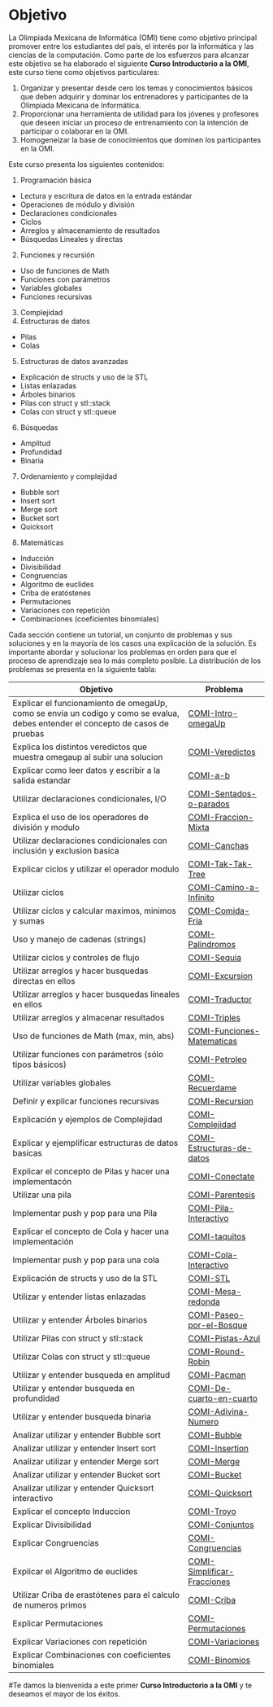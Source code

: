 Objetivo
==========================================
La Olimpiada Mexicana de Informática (OMI) tiene como objetivo principal promover entre los estudiantes
del país, el interés por la informática y las ciencias de la computación. Como parte de los
esfuerzos para alcanzar este objetivo se ha elaborado el siguiente **Curso Introductorio a la OMI**,
este curso tiene como objetivos particulares:

1. Organizar y presentar desde cero los temas y conocimientos básicos que deben adquirir y dominar los entrenadores
y participantes de la Olimpiada Mexicana de Informática.
2. Proporcionar una herramienta de utilidad para los jóvenes y profesores que deseen iniciar un proceso de entrenamiento
con la intención de participar o colaborar en la OMI.
3. Homogeneizar la base de conocimientos que dominen los participantes en la OMI.

Este curso presenta los siguientes contenidos:

1. Programación básica
 * Lectura y escritura de datos en la entrada estándar
 * Operaciones de módulo y división
 * Declaraciones condicionales
 * Ciclos
 * Arreglos y almacenamiento de resultados
 * Búsquedas Lineales y directas
2. Funciones y recursión
 * Uso de funciones de Math
 * Funciones con parámetros
 * Variables globales
 * Funciones recursivas
3. Complejidad
4. Estructuras de datos
 * Pilas
 * Colas
5. Estructuras de datos avanzadas
 * Explicación de structs y uso de la STL
 * Listas enlazadas
 * Árboles binarios
 * Pilas con struct y stl::stack
 * Colas con struct y stl::queue
6. Búsquedas
 * Amplitud
 * Profundidad
 * Binaria
7. Ordenamiento y complejidad
 * Bubble sort
 * Insert sort
 * Merge sort
 * Bucket sort
 * Quicksort
8. Matemáticas
 * Inducción
 * Divisibilidad
 * Congruencias
 * Algoritmo de euclides
 * Criba de eratóstenes
 * Permutaciones
 * Variaciones con repetición
 * Combinaciones (coeficientes binomiales)

Cada sección contiene un tutorial, un conjunto de problemas y sus soluciones y en la mayoría de los casos una explicación de la
solución. Es importante abordar y solucionar los problemas en orden para que el proceso de aprendizaje sea lo más completo  posible.
La distribución de los problemas se presenta en la siguiente tabla:

Objetivo|Problema
--------|--------
Explicar el funcionamiento de omegaUp, como se envia un codigo y como se evalua, debes entender el concepto de casos de pruebas    |    [    COMI-Intro-omegaUp    ](https://omegaup.com/arena/problem/COMI-Intro-omegaUp)
Explica los distintos veredictos que muestra omegaup al subir una solucion    |    [    COMI-Veredictos    ](https://omegaup.com/arena/problem/COMI-Veredictos)
Explicar como leer datos y escribir a  la salida estandar    |    [    COMI-a-b    ](https://omegaup.com/arena/problem/COMI-a-b)
Utilizar declaraciones condicionales, I/O    |    [    COMI-Sentados-o-parados    ](https://omegaup.com/arena/problem/COMI-Sentados-o-parados)
Explica el uso de los operadores de división y modulo    |    [    COMI-Fraccion-Mixta    ](https://omegaup.com/arena/problem/COMI-Fraccion-Mixta)
Utilizar declaraciones condicionales con inclusión y exclusion basica    |    [    COMI-Canchas    ](https://omegaup.com/arena/problem/COMI-Canchas)
Explicar ciclos y utilizar el operador modulo    |    [    COMI-Tak-Tak-Tree    ](https://omegaup.com/arena/problem/COMI-Tak-Tak-Tree)
Utilizar ciclos    |    [    COMI-Camino-a-Infinito    ](https://omegaup.com/arena/problem/COMI-Camino-a-Infinito)
Utilizar ciclos y calcular maximos, minimos y sumas    |    [    COMI-Comida-Fria    ](https://omegaup.com/arena/problem/COMI-Comida-Fria)
Uso y manejo de cadenas (strings)    |    [    COMI-Palindromos    ](https://omegaup.com/arena/problem/COMI-Palindromos)
Utilizar ciclos y controles de flujo     |    [    COMI-Sequia    ](https://omegaup.com/arena/problem/COMI-Sequia)
Utilizar arreglos y hacer busquedas directas en ellos    |    [    COMI-Excursion    ](https://omegaup.com/arena/problem/COMI-Excursion)
Utilizar arreglos y hacer busquedas lineales en ellos    |    [    COMI-Traductor    ](https://omegaup.com/arena/problem/COMI-Traductor)
Utilizar arreglos y almacenar resultados    |    [    COMI-Triples    ](https://omegaup.com/arena/problem/COMI-Triples)
Uso de funciones de Math (max, min, abs)    |    [    COMI-Funciones-Matematicas    ](https://omegaup.com/arena/problem/COMI-Funciones-Matematicas)
Utilizar funciones con parámetros (sólo tipos básicos)    |    [    COMI-Petroleo    ](https://omegaup.com/arena/problem/COMI-Petroleo)
Utilizar variables globales    |    [    COMI-Recuerdame    ](https://omegaup.com/arena/problem/COMI-Recuerdame)
Definir y explicar funciones recursivas     |    [    COMI-Recursion    ](https://omegaup.com/arena/problem/COMI-Recursion)
Explicación y ejemplos de Complejidad    |    [    COMI-Complejidad    ](https://omegaup.com/arena/problem/COMI-Complejidad)
Explicar y ejemplificar estructuras de datos basicas    |    [    COMI-Estructuras-de-datos    ](https://omegaup.com/arena/problem/COMI-Estructuras-de-datos)
Explicar el concepto de Pilas y hacer una implementacón     |    [    COMI-Conectate    ](https://omegaup.com/arena/problem/COMI-Conectate)
Utilizar una pila    |    [    COMI-Parentesis    ](https://omegaup.com/arena/problem/COMI-Parentesis)
Implementar push y pop para una Pila    |    [    COMI-Pila-Interactivo    ](https://omegaup.com/arena/problem/COMI-Pila-Interactivo)
Explicar el concepto de Cola y hacer una implementación     |    [    COMI-taquitos    ](https://omegaup.com/arena/problem/COMI-taquitos)
Implementar push y pop para una cola    |    [    COMI-Cola-Interactivo    ](https://omegaup.com/arena/problem/COMI-Cola-Interactivo)
Explicación de structs y uso de la STL    |    [    COMI-STL    ](https://omegaup.com/arena/problem/COMI-STL)
Utilizar y entender listas enlazadas    |    [    COMI-Mesa-redonda    ](https://omegaup.com/arena/problem/COMI-Mesa-redonda)
Utilizar y entender Árboles binarios    |    [    COMI-Paseo-por-el-Bosque    ](https://omegaup.com/arena/problem/COMI-Paseo-por-el-Bosque)
Utilizar Pilas con struct y stl::stack    |    [    COMI-Pistas-Azul    ](https://omegaup.com/arena/problem/COMI-Pistas-Azul)
Utilizar Colas con struct y stl::queue    |    [    COMI-Round-Robin    ](https://omegaup.com/arena/problem/COMI-Round-Robin)
Utilizar y entender busqueda en amplitud     |    [    COMI-Pacman    ](https://omegaup.com/arena/problem/COMI-Pacman)
Utilizar  y entender busqueda en profundidad    |    [    COMI-De-cuarto-en-cuarto    ](https://omegaup.com/arena/problem/COMI-De-cuarto-en-cuarto)
Utilizar y entender busqueda binaria    |    [    COMI-Adivina-Numero    ](https://omegaup.com/arena/problem/COMI-Adivina-Numero)
Analizar utilizar y entender Bubble sort     |    [    COMI-Bubble    ](https://omegaup.com/arena/problem/COMI-Bubble)
Analizar utilizar y entender Insert sort     |    [    COMI-Insertion    ](https://omegaup.com/arena/problem/COMI-Insertion)
Analizar utilizar y entender Merge sort     |    [    COMI-Merge    ](https://omegaup.com/arena/problem/COMI-Merge)
Analizar utilizar  y entender Bucket sort    |    [    COMI-Bucket    ](https://omegaup.com/arena/problem/COMI-Bucket)
Analizar utilizar y entender  Quicksort interactivo    |    [    COMI-Quicksort    ](https://omegaup.com/arena/problem/COMI-Quicksort)
Explicar el concepto Induccion    |    [    COMI-Troyo    ](https://omegaup.com/arena/problem/COMI-Troyo)
Explicar Divisibilidad    |    [    COMI-Conjuntos    ](https://omegaup.com/arena/problem/COMI-Conjuntos)
Explicar Congruencias    |    [    COMI-Congruencias    ](https://omegaup.com/arena/problem/COMI-Congruencias)
Explicar el  Algoritmo de euclides    |    [    COMI-Simplificar-Fracciones    ](https://omegaup.com/arena/problem/COMI-Simplificar-Fracciones)
Utilizar Criba de erastótenes para el calculo de numeros primos    |    [    COMI-Criba    ](https://omegaup.com/arena/problem/COMI-Criba)
Explicar Permutaciones    |    [    COMI-Permutaciones    ](https://omegaup.com/arena/problem/COMI-Permutaciones)
Explicar Variaciones con repetición    |    [    COMI-Variaciones    ](https://omegaup.com/arena/problem/COMI-Variaciones)
Explicar Combinaciones con coeficientes binomiales    |    [    COMI-Binomios    ](https://omegaup.com/arena/problem/COMI-Binomios)

#Te damos la bienvenida a este primer **Curso Introductorio a la OMI** y te deseamos el mayor de los éxitos.
